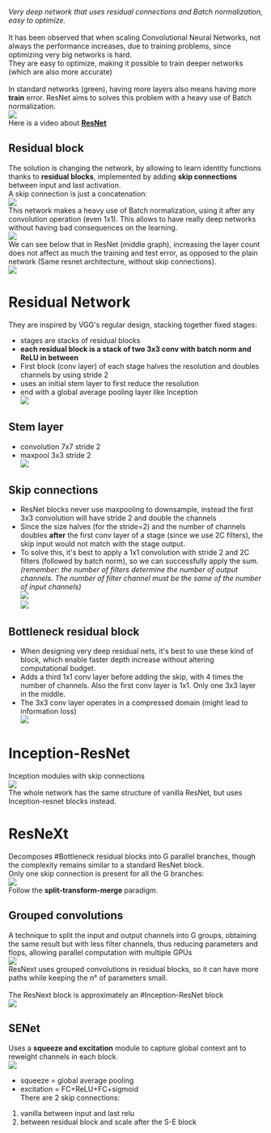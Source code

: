 _Very deep network that uses residual connections and Batch normalization, easy to optimize._<br>
<br>
It has been observed that when scaling Convolutional Neural Networks, not always the performance increases, due to training problems, since optimizing very big networks is hard.<br>
They are easy to optimize, making it possible to train deeper networks (which are also more accurate)<br>
<br>
In standard networks (green), having more layers also means having more **train** error. ResNet aims to solves this problem with a heavy use of Batch normalization.<br>
![](../../img/pasted-image-20230829154244.png)<br>
Here is a video about [**ResNet**](https://www.youtube.com/watch?v=o_3mboe1jYI)<br>

## Residual block<br>

The solution is changing the network, by allowing to learn identity functions thanks to **residual blocks**, implemented by adding **skip connections** between input and last activation.<br>
A skip connection is just a concatenation:<br>
![](../../img/pasted-image-20230712165635.png)<br>
This network makes a heavy use of Batch normalization, using it after any convolution operation (even 1x1). This allows to have really deep networks without having bad consequences on the learning.<br>
![](../../img/pasted-image-20230712181541.png)<br>
We can see below that in ResNet (middle graph), increasing the layer count does not affect as much the training and test error, as opposed to the plain network (Same resnet architecture, without skip connections).<br>
![](../../img/pasted-image-20230829173751.png)<br>

# Residual Network<br>

They are inspired by VGG's regular design, stacking together fixed stages:<br>

- stages are stacks of residual blocks<br>
- **each residual block is a stack of two 3x3 conv with batch norm and ReLU in between**<br>
- First block (conv layer) of each stage halves the resolution and doubles channels by using stride 2<br>
- uses an initial stem layer to first reduce the resolution<br>
- end with a global average pooling layer like Inception<br>
  ![](../../img/pasted-image-20230712175132.png)<br>

## Stem layer<br>

- convolution 7x7 stride 2 <br>
- maxpool 3x3 stride 2<br>
  ![](../../img/pasted-image-20230712175232.png)<br>

## Skip connections<br>

- ResNet blocks never use maxpooling to downsample, instead the first 3x3 convolution will have stride 2 and double the channels<br>
- Since the size halves (for the stride=2) and the number of channels doubles **after** the first conv layer of a stage (since we use 2C filters), the skip input would not match with the stage output. <br>
- To solve this, it's best to apply a 1x1 convolution with stride 2 and 2C filters (followed by batch norm), so we can successfully apply the sum.<br>
  _(remember: the number of filters determine the number of output channels. The number of filter channel must be the same of the number of input channels)_<br>
  ![](../../img/pasted-image-20230712180235.png)<br>
  ![](../../img/pasted-image-20230831175055.png)<br>

## Bottleneck residual block<br>

- When designing very deep residual nets, it's best to use these kind of block, which enable faster depth increase without altering computational budget.<br>
- Adds a third 1x1 conv layer before adding the skip, with 4 times the number of channels. Also the first conv layer is 1x1. Only one 3x3 layer in the middle.<br>
- The 3x3 conv layer operates in a compressed domain (might lead to information loss)<br>
  ![](../../img/pasted-image-20230829174940.png-|-500)<br>

# Inception-ResNet<br>

Inception modules with skip connections<br>
![](../../img/pasted-image-20230718180657.png)<br>
The whole network has the same structure of vanilla ResNet, but uses Inception-resnet blocks instead.<br>

# ResNeXt<br>

Decomposes #Bottleneck residual blocks into G parallel branches, though the complexity remains similar to a standard ResNet block.<br>
Only one skip connection is present for all the G branches:<br>
![](../../img/pasted-image-20230713100243.png)<br>
Follow the **split-transform-merge** paradigm.<br>

## Grouped convolutions<br>

A technique to split the input and output channels into G groups, obtaining the same result but with less filter channels, thus reducing parameters and flops, allowing parallel computation with multiple GPUs<br>
![](../../img/pasted-image-20230713110733.png)<br>
ResNext uses grouped convolutions in residual blocks, so it can have more paths while keeping the n° of parameters small.<br>
<br>
The ResNext block is approximately an #Inception-ResNet block<br>
![](../../img/pasted-image-20230713121418.png)<br>

## SENet<br>

Uses a **squeeze and excitation** module to capture global context ant to reweight channels in each block.<br>
![](../../img/pasted-image-20230718182801.png)<br>

- squeeze = global average pooling<br>
- excitation = FC+ReLU+FC+sigmoid<br>
  There are 2 skip connections: <br>

1. vanilla between input and last relu<br>
2. between residual block and scale after the S-E block<br>
   <br>

